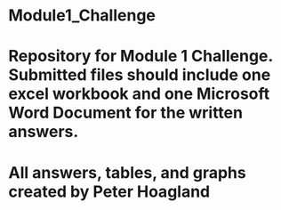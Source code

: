 # Module1_Challenge
#
# Repository for Module 1 Challenge. Submitted files should include one excel workbook and one Microsoft Word Document for the written answers.
#
# All answers, tables, and graphs created by Peter Hoagland
